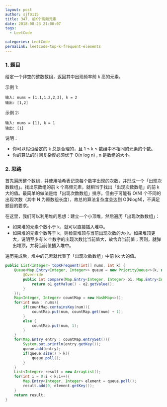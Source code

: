 ```yaml
---
layout: post
author: sjf0115
title: 347. 前K个高频元素
date: 2018-08-23 21:00:07
tags:
  - LeetCode

categories: LeetCode
permalink: leetcode-top-k-frequent-elements
---
```


### 1. 题目

给定一个非空的整数数组，返回其中出现频率前 k 高的元素。

示例 1:
```
输入: nums = [1,1,1,2,2,3], k = 2
输出: [1,2]
```
示例 2:
```
输入: nums = [1], k = 1
输出: [1]
```
说明：
- 你可以假设给定的 k 总是合理的，且 1 ≤ k ≤ 数组中不相同的元素的个数。
- 你的算法的时间复杂度必须优于 O(n log n) , n 是数组的大小。

### 2. 思路

首先遍历整个数组，并使用哈希表记录每个数字出现的次数，并形成一个「出现次数数组」。找出原数组的前 k 个高频元素，就相当于找出「出现次数数组」的前 k 大的值。最简单的做法是给「出现次数数组」排序。但由于可能有 O(N) 个不同的出现次数（其中 N 为原数组长度），故总的算法复杂度会达到 O(NlogN)，不满足题目的要求。

在这里，我们可以利用堆的思想：建立一个小顶堆，然后遍历「出现次数数组」：
- 如果堆的元素个数小于 k，就可以直接插入堆中。
- 如果堆的元素个数等于 k，则检查堆顶与当前出现次数的大小。如果堆顶更大，说明至少有 k 个数字的出现次数比当前值大，故舍弃当前值；否则，就弹出堆顶，并将当前值插入堆中。

遍历完成后，堆中的元素就代表了「出现次数数组」中前 kk 大的值。


```java
public List<Integer> topKFrequent(int[] nums, int k) {
    Queue<Map.Entry<Integer, Integer>> queue = new PriorityQueue<>(k, new Comparator<Map.Entry<Integer, Integer>>() {
        @Override
        public int compare(Map.Entry<Integer, Integer> o1, Map.Entry<Integer, Integer> o2) {
            return o1.getValue() - o2.getValue();
        }
    });
    Map<Integer, Integer> countMap = new HashMap<>();
    for(int num : nums){
        if(countMap.containsKey(num)){
            countMap.put(num, countMap.get(num) + 1);
        }
        else {
            countMap.put(num, 1);
        }
    }
    for(Map.Entry entry : countMap.entrySet()){
        System.out.println(entry.getKey());
        queue.add(entry);
        if(queue.size() > k){
            queue.poll();
        }
    }
    List<Integer> result = new ArrayList();
    for(int i = 0;i < k;i++){
        Map.Entry<Integer, Integer> element = queue.poll();
        result.add(0, element.getKey());
    }
    return result;
}
```
